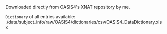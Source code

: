 Downloaded directly from OASIS4's XNAT repository by me.

`Dictionary` of all entries available: ./data/subject_info/raw/OASIS4/dictionaries/csv/OASIS4_DataDictionary.xlsx